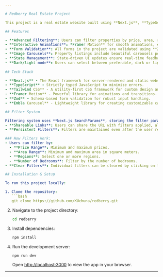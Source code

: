 ```yaml
---

# Redberry Real Estate Project

This project is a real estate website built using **Next.js**, **TypeScript**, **Tailwind CSS**, and various modern libraries. It provides users with advanced filtering functionality, allowing them to search for properties based on multiple criteria, including price, area, regions, and number of bedrooms. The filtering system is seamlessly integrated with **URL search parameters**, making the filters shareable and persistent across page reloads.

## Features

- **Advanced Filtering**: Users can filter properties by price, area, regions, and bedrooms. The filters are stored in the URL, making them shareable and persistent on page refresh.
- **Interactive Animations**: *Framer Motion** for smooth animations, enhancing the user experience with beautiful transitions.
- **Form Validation**: All forms in the project are validated using **Zod**. It ensures that the user inputs meet the required criteria (e.g., price and area validations), providing instant feedback.
- **Image Carousels**: Property listings include beautiful carousels powered by **Embla Carousel**.
- **State Management**: State-driven UI updates ensure real-time feedback without page reloads.
- **Dark/light mode**: Users can select between preferable, dark or light modes.
  
## Tech Stack

- **Next.js** - The React framework for server-rendered and static websites.
- **TypeScript** - Strictly typed JavaScript to minimize errors.
- **Tailwind CSS** - A utility-first CSS framework for custom design and rapid UI development.
- **Framer Motion** - Powerful library for animations and transitions.
- **Zod** - Schema-based form validation for robust input handling.
- **Embla Carousel** - Lightweight library for creating customizable carousels.

## Filter System

Filtering system uses **Next.js SearchParams**, storing the filter parameters directly in the URL. This approach has several benefits:
- **Shareable Links**: Users can share the URL with filters applied, allowing others to see the same filtered results.
- **Persistent Filters**: Filters are maintained even after the user refreshes the page, ensuring a smooth experience.

### How Filters Work:
- Users can filter by:
  - **Price Range**: Minimum and maximum prices.
  - **Area Range**: Minimum and maximum area in square meters.
  - **Regions**: Select one or more regions.
  - **Number of Bedrooms**: Filter by the number of bedrooms.
- **Clear Filters**: Individual filters can be cleared by clicking on the filter pill, and a reset button is available to clear all active filters at once.

## Installation & Setup

To run this project locally:

1. Clone the repository:
   ```bash
   git clone https://github.com/KUchuna/redberry.git
   ```
   
2. Navigate to the project directory:
   ```bash
   cd redberry
   ```

3. Install dependencies:
   ```bash
   npm install
   ```

4. Run the development server:
   ```bash
   npm run dev
   ```

   Open [http://localhost:3000](http://localhost:3000) to view the app in your browser.
---
```


